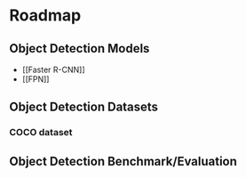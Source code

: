 # Roadmap

## Object Detection Models
- [[Faster R-CNN]]
- [[FPN]]


## Object Detection Datasets

### COCO dataset


## Object Detection Benchmark/Evaluation
